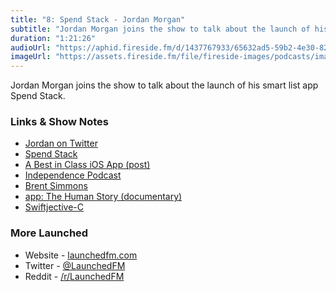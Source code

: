 ```yaml
---
title: "8: Spend Stack - Jordan Morgan"
subtitle: "Jordan Morgan joins the show to talk about the launch of his smart list app Spend Stack."
duration: "1:21:26"
audioUrl: "https://aphid.fireside.fm/d/1437767933/65632ad5-59b2-4e30-82d1-13845dce07dd/47cc2b57-c99a-4ced-8609-74270d651bb9.mp3"
imageUrl: "https://assets.fireside.fm/file/fireside-images/podcasts/images/6/65632ad5-59b2-4e30-82d1-13845dce07dd/episodes/4/47cc2b57-c99a-4ced-8609-74270d651bb9/cover.jpg?v=1"
---
```


<p>Jordan Morgan joins the show to talk about the launch of his smart list app Spend Stack.</p>

<h3>Links &amp; Show Notes</h3>

<ul>
<li><a href="https://twitter.com/jordanmorgan10" rel="nofollow">Jordan on Twitter</a></li>
<li><a href="https://www.spendstack.com" rel="nofollow">Spend Stack</a></li>
<li><a href="https://www.swiftjectivec.com/a-best-in-class-app/" rel="nofollow">A Best in Class iOS App (post)</a></li>
<li><a href="https://independence.fm" rel="nofollow">Independence Podcast</a></li>
<li><a href="https://twitter.com/brentsimmons" rel="nofollow">Brent Simmons</a></li>
<li><a href="https://appdocumentary.com" rel="nofollow">app: The Human Story (documentary)</a></li>
<li><a href="https://www.swiftjectivec.com" rel="nofollow">Swiftjective-C</a></li>
</ul>

<h3>More Launched</h3>

<ul>
<li>Website - <a href="https://launchedfm.com" rel="nofollow">launchedfm.com</a></li>
<li>Twitter - <a href="https://twitter.com/launchedfm" rel="nofollow">@LaunchedFM</a></li>
<li>Reddit - <a href="https://www.reddit.com/r/LaunchedFM/" rel="nofollow">/r/LaunchedFM</a></li>
</ul>
